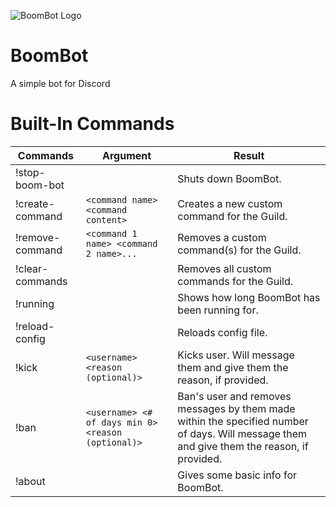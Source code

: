 ![BoomBot Logo](https://raw.githubusercontent.com/Lomeli12/BoomBot/master/src/main/resources/logo.png)
#  BoomBot
A simple bot for Discord

# Built-In Commands

Commands         | Argument                                             | Result                                   	                                  
---------------- | ---------------------------------------------------- | --------------------------------------------------------------------------- 
!stop-boom-bot   |                                                      | Shuts down BoomBot.
!create-command  | `<command name> <command content>`	                | Creates a new custom command for the Guild.
!remove-command  | `<command 1 name> <command 2 name>...`               | Removes a custom command(s) for the Guild.
!clear-commands  |	                                                    | Removes all custom commands for the Guild.
!running         |                                                      | Shows how long BoomBot has been running for.
!reload-config   |	                                                    | Reloads config file.
!kick            | `<username> <reason (optional)>`                     | Kicks user. Will message them and give them the reason, if provided.
!ban             | `<username> <# of days min 0> <reason (optional)>`   | Ban's user and removes messages by them made within the specified number of days. Will message them and give them the reason, if provided.
!about           |                                                      | Gives some basic info for BoomBot.                                          
